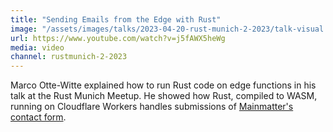 ```yaml
---
title: "Sending Emails from the Edge with Rust"
image: "/assets/images/talks/2023-04-20-rust-munich-2-2023/talk-visual.jpg"
url: https://www.youtube.com/watch?v=j5fAWX5heWg
media: video
channel: rustmunich-2-2023
---
```


Marco Otte-Witte explained how to run Rust code on edge functions in his talk at the Rust Munich Meetup. He showed how Rust, compiled to WASM, running on Cloudflare Workers handles submissions of [Mainmatter's contact form](/contact).
